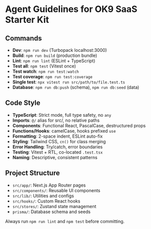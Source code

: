 # Agent Guidelines for OK9 SaaS Starter Kit

## Commands
- **Dev**: `npm run dev` (Turbopack localhost:3000)
- **Build**: `npm run build` (production bundle)
- **Lint**: `npm run lint` (ESLint + TypeScript)
- **Test all**: `npm test` (Vitest once)
- **Test watch**: `npm run test:watch`
- **Test coverage**: `npm run test:coverage`
- **Single test**: `npx vitest run src/path/to/file.test.ts`
- **Database**: `npm run db:push` (schema), `npm run db:seed` (data)

## Code Style
- **TypeScript**: Strict mode, full type safety, no `any`
- **Imports**: `@/` alias for src/, no relative paths
- **Components**: Functional React, PascalCase, destructured props
- **Functions/Hooks**: camelCase, hooks prefixed `use`
- **Formatting**: 2-space indent, ESLint auto-fix
- **Styling**: Tailwind CSS, `cn()` for class merging
- **Error Handling**: Try/catch, error boundaries
- **Testing**: Vitest + RTL, co-located `.test.tsx`
- **Naming**: Descriptive, consistent patterns

## Project Structure
- `src/app/`: Next.js App Router pages
- `src/components/`: Reusable UI components
- `src/lib/`: Utilities and configs
- `src/hooks/`: Custom React hooks
- `src/stores/`: Zustand state management
- `prisma/`: Database schema and seeds

Always run `npm run lint` and `npm test` before committing.